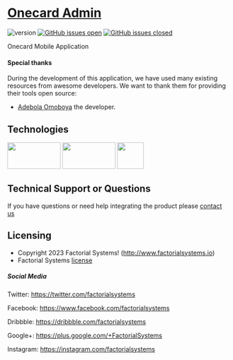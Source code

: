 # [Onecard Admin](https://recharge.onecardnigeria.com/static/media/lightlogo.b9e05b35b3e5fb8e0fc37b6c54783b00.svg)

![version](https://img.shields.io/badge/version-2.6.0-blue.svg) [![GitHub issues open](https://img.shields.io/github/issues/creativetimofficial/ct-material-dashboard-pro-angular.svg?maxAge=2592000)](https://github.com/creativetimofficial/ct-material-dashboard-pro-angular/issues?q=is%3Aopen+is%3Aissue) [![GitHub issues closed](https://img.shields.io/github/issues-closed-raw/creativetimofficial/ct-material-dashboard-pro-angular.svg?maxAge=2592000)](https://github.com/creativetimofficial/ct-material-dashboard-pro-angular/issues?q=is%3Aissue+is%3Aclosed)


Onecard Mobile Application

#### Special thanks
During the development of this application, we have used many existing resources from awesome developers. We want to thank them for providing their tools open source:
- [Adebola Omoboya](https://github.com/adebola) the developer.

## Technologies

<img src="https://docs.flutter.dev/assets/images/shared/brand/flutter/logo/flutter-lockup.png" width="120" height="60" />
<img src="https://dart.dev/assets/img/shared/dart/logo+text/horizontal/white.svg" width="120" height="60" />
<img src="https://artifacthub.io/image/40aa4ba5-9e02-4e3d-a43e-5cde73176261@3x" width="60" height="60" />


## Technical Support or Questions

If you have questions or need help integrating the product please [contact us](https://www.creative-tim.com/contact-us)

## Licensing

- Copyright 2023 Factorial Systems! (http://www.factorialsystems.io)
- Factorial Systems [license](http://www.factorialsystems.io)


##### Social Media

Twitter: <https://twitter.com/factorialsystems>

Facebook: <https://www.facebook.com/factorialsystems>

Dribbble: <https://dribbble.com/factorialsystems>

Google+: <https://plus.google.com/+FactorialSystems>

Instagram: <https://instagram.com/factorialsystems>


